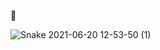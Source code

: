 🐍

![Snake 2021-06-20 12-53-50 (1)](https://user-images.githubusercontent.com/57017872/122669621-eaec0c00-d1c6-11eb-83fd-1db5b885fc80.gif)
